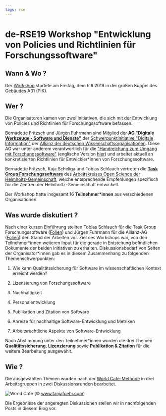 ```yaml
---
tags: rse
---
```

de-RSE19 Workshop "Entwicklung von Policies und Richtlinien für Forschungssoftware"
=========

## Wann & Wo ?
Der [Workshop](https://derse19.uni-jena.de/derse19/talk/KZX8VD/) startete am Freitag, dem 6.6.2019 in der großen Kuppel des Gebäudes A31 (PIK).

## Wer ?
Die Organisatoren kamen von zwei Initiativen, die sich mit der Entwicklung von Policies und Richtlinien für Forschungssoftware befassen. 

Bernadette Fritzsch und Jürgen Fuhrmann sind Mitglied der [**AG "Digitale Werkzeuge - Software und Dienste"**](https://www.allianzinitiative.de/handlungsfelder/digitale-werkzeuge-software-und-dienste/) der [Schwerpunktinitiative "Digitale Information"](https://www.allianzinitiative.de) der [Allianz der deutschen Wissenschaftsorganisationen](https://de.wikipedia.org/wiki/Allianz_der_Wissenschaftsorganisationen). Diese AG war unter anderem verantwortlich für die ["Handreichung zum Umgang mit Forschungssoftware"](https://doi.org/10.5281/zenodo.1172970) (englische Version [hier](https://doi.org/10.5281/zenodo.1172988)) und arbeitet aktuell an konkretisierten Richtlinien für Entwickler*innen von Forschungssoftware.
    
Bernadette Fritzsch, Kaja Scheliga und Tobias Schlauch vertreten die [**Task Group Forschungssoftware**](https://os.helmholtz.de/open-science-in-der-helmholtz-gemeinschaft/akteure-und-ihre-rollen/arbeitskreis-open-science/task-group-forschungssoftware/) des [Arbeitskreises Open Science der Helmholtz-Gemeinschaft](https://os.helmholtz.de/open-science-in-der-helmholtz-gemeinschaft/akteure-und-ihre-rollen/arbeitskreis-open-science/), welche entsprechende Empfehlungen spezifisch für die Zentren der Helmholtz-Gemeinschaft entwickelt.


Der Workshop hatte insgesamt 16 **Teilnehmer$\ast$innen** aus verschiedenen Organisationen.


## Was wurde diskutiert ?

Nach einer kurzen [Einführung](https://doi.org/10.5281/zenodo.3264893) stellten Tobias Schlauch für die Task Group Forschungssoftware ([Folien](https://doi.org/10.5281/zenodo.3264880)) und Jürgen Fuhrmann für die Allianz-AG ([Folien](https://doi.org/10.5281/zenodo.3264878)) den Stand der Arbeiten vor. Ziel des Workshops war, von den Teilnehmer$\ast$innen weiteren Input für die gerade in Entstehung befindlichen Dokumente der beiden Initiativen zu erhalten. Diskussionsbedarf von Seiten der Organisator$\ast$innen gab es in diesem Zusammenhang zu folgenden Themenschwerpunkten:


1) Wie kann Qualitätssicherung für Software im wissenschaftlichen Kontext erreicht werden?

2) Lizensierung von Forschungssoftware
3) Nachhaltigkeit
4) Personalentwicklung
5) Publikation und Zitation von Software
6) Anreize für nachhaltige Software-Entwicklung und Metriken
7) Arbeitsrechtliche Aspekte von Software-Entwicklung

<!--
Nach Abstimmung unter den Teilnehmer$\ast$innen wurden die drei Themen [**Qualitätssicherung**](https://hackmd.io/JjaFcWkfStKVl2W3U69hZA), [**Lizenzierung**](https://hackmd.io/SOOXY5ORTjC3THT6DKsqQw), [**Publikation & Zitation**](https://hackmd.io/SrdJPb_ETumu0RQ0coOAzQ) gewählt.
-->

Nach Abstimmung unter den Teilnehmer$\ast$innen wurden die drei Themen **Qualitätssicherung**, **Lizenzierung** sowie **Publikation & Zitation** für die weitere Bearbeitung ausgewählt.



## Wie ?
Die ausgewählten Themen wurden nach der [World Cafe-Methode](https://de.wikipedia.org/wiki/World-Caf%C3%A9) in drei Arbeitsgruppen in zwei Diskussionsrunden bearbeitet.

![World Cafe](https://innovationskulturmanagen.files.wordpress.com/2016/02/fullsizerender.jpg?w=1024)
(&copy; www.tanjafoehr.com)

Die Ergebnisse der angeregten Diskussionen stellen wir in nachfolgenden Posts in diesem Blog vor.

<!-- HackMD Links:
Qualitätssicherug
(https://hackmd.io/JjaFcWkfStKVl2W3U69hZA), **Lizenzierung**(https://hackmd.io/SOOXY5ORTjC3THT6DKsqQw), **Publikation & Zitation**(https://hackmd.io/SrdJPb_ETumu0RQ0coOAzQ) gewählt.
 -->
 
